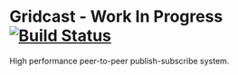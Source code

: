 Gridcast - Work In Progress  [![Build Status](https://travis-ci.org/GameOSS/gridcast.svg?branch=master)](https://travis-ci.org/GameOSS/gridcast)
=======

High performance peer-to-peer publish-subscribe system.
